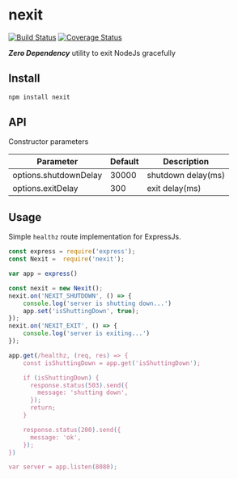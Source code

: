 # nexit

[![Build Status](https://travis-ci.org/ridakk/nexit.svg?branch=master)](https://travis-ci.org/ridakk/nexit)
[![Coverage Status](https://coveralls.io/repos/github/ridakk/nexit/badge.svg?branch=master)](https://coveralls.io/github/ridakk/nexit?branch=master)

***Zero Dependency*** utility to exit NodeJs gracefully

## Install

```bash
npm install nexit
```

## API

Constructor parameters

| Parameter | Default | Description |
| ----------- | ----------- | ----------- |
| options.shutdownDelay | 30000 | shutdown delay(ms) |
| options.exitDelay | 300 | exit delay(ms) |

## Usage

Simple `healthz` route implementation for ExpressJs.

```js
const express = require('express');
const Nexit =  require('nexit');

var app = express()

const nexit = new Nexit();
nexit.on('NEXIT_SHUTDOWN', () => {
    console.log('server is shutting down...')
    app.set('isShuttingDown', true);
});
nexit.on('NEXIT_EXIT', () => {
    console.log('server is exiting...')
});

app.get(/healthz, (req, res) => {
    const isShuttingDown = app.get('isShuttingDown');

    if (isShuttingDown) {
      response.status(503).send({
        message: 'shutting down',
      });
      return;
    }

    response.status(200).send({
      message: 'ok',
    });
})

var server = app.listen(8080);
```
